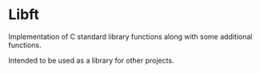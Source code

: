# Libft
Implementation of C standard library functions along with some additional functions.

Intended to be used as a library for other projects.

